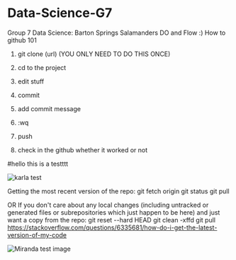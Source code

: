 # Data-Science-G7
Group 7 Data Science: Barton Springs Salamanders DO and Flow :)
How to github 101 
1. git clone (url) (YOU ONLY NEED TO DO THIS ONCE)

2. cd to the project
3. edit stuff 
4. commit 
5. add commit message 
6. :wq 
7. push 
8. check in the github whether it worked or not 

#hello this is a testttt

![karla test](http://127.0.0.1:40251/graphics/cf04d82a-6164-4461-a2fe-95d66fd80e1a.png)



Getting the most recent version of the repo:
git fetch origin
git status
git pull


OR
If you don't care about any local changes (including untracked or generated files or subrepositories which just happen to be here) and just want a copy from the repo:
git reset --hard HEAD
git clean -xffd
git pull
https://stackoverflow.com/questions/6335681/how-do-i-get-the-latest-version-of-my-code


![Miranda test image](https://edupod.cns.utexas.edu/rstudio/graphics/4b6b507d-0564-4147-a9fb-08afc9b1a525.png)
